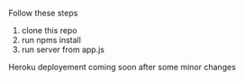 Follow these steps

1. clone this repo
2. run npms install
3. run server from app.js

Heroku deployement coming soon after some minor changes
